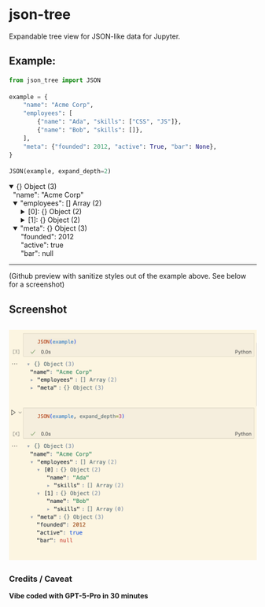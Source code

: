# json-tree
Expandable tree view for JSON-like data for Jupyter.  


## Example:
```python
from json_tree import JSON

example = {
    "name": "Acme Corp",
    "employees": [
        {"name": "Ada", "skills": ["CSS", "JS"]},
        {"name": "Bob", "skills": []},
    ],
    "meta": {"founded": 2012, "active": True, "bar": None},
}

JSON(example, expand_depth=2)
```
<div>

<div id="jt-4e44da67" class="jt"><details class="jt-details" open style="margin-left:0.0rem"><summary class="jt-summary">{} Object <span class="jt-punct">(3)</span></summary><div class="jt-leaf" style="margin-left:0.5rem"><span class="jt-key">"name"</span><span class="jt-punct">: </span><span class="jt-str">"Acme Corp"</span></div><details class="jt-details" open style="margin-left:0.5rem"><summary class="jt-summary"><span class="jt-key">"employees"</span><span class="jt-punct">: </span>[] Array <span class="jt-punct">(2)</span></summary><details class="jt-details" style="margin-left:1.0rem"><summary class="jt-summary"><span class="jt-key">[0]</span><span class="jt-punct">: </span>{} Object <span class="jt-punct">(2)</span></summary><div class="jt-leaf" style="margin-left:1.5rem"><span class="jt-key">"name"</span><span class="jt-punct">: </span><span class="jt-str">"Ada"</span></div><details class="jt-details" style="margin-left:1.5rem"><summary class="jt-summary"><span class="jt-key">"skills"</span><span class="jt-punct">: </span>[] Array <span class="jt-punct">(2)</span></summary><div class="jt-leaf" style="margin-left:2.0rem"><span class="jt-key">[0]</span><span class="jt-punct">: </span><span class="jt-str">"CSS"</span></div><div class="jt-leaf" style="margin-left:2.0rem"><span class="jt-key">[1]</span><span class="jt-punct">: </span><span class="jt-str">"JS"</span></div></details></details><details class="jt-details" style="margin-left:1.0rem"><summary class="jt-summary"><span class="jt-key">[1]</span><span class="jt-punct">: </span>{} Object <span class="jt-punct">(2)</span></summary><div class="jt-leaf" style="margin-left:1.5rem"><span class="jt-key">"name"</span><span class="jt-punct">: </span><span class="jt-str">"Bob"</span></div><details class="jt-details" style="margin-left:1.5rem"><summary class="jt-summary"><span class="jt-key">"skills"</span><span class="jt-punct">: </span>[] Array <span class="jt-punct">(0)</span></summary></details></details></details><details class="jt-details" open style="margin-left:0.5rem"><summary class="jt-summary"><span class="jt-key">"meta"</span><span class="jt-punct">: </span>{} Object <span class="jt-punct">(3)</span></summary><div class="jt-leaf" style="margin-left:1.0rem"><span class="jt-key">"founded"</span><span class="jt-punct">: </span><span class="jt-num">2012</span></div><div class="jt-leaf" style="margin-left:1.0rem"><span class="jt-key">"active"</span><span class="jt-punct">: </span><span class="jt-bool">true</span></div><div class="jt-leaf" style="margin-left:1.0rem"><span class="jt-key">"bar"</span><span class="jt-punct">: </span><span class="jt-null">null</span></div></details></details></div>
</div>

-----------

(Github preview with sanitize styles out of the example above.  See below for a screenshot)

## Screenshot

![Example of json-tree expandable view](example.png)
----------------

### Credits / Caveat
__Vibe coded with GPT-5-Pro in 30 minutes__
